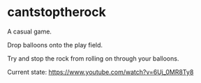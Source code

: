 cantstoptherock
===============

A casual game.

Drop balloons onto the play field.

Try and stop the rock from rolling on through your balloons. 

Current state:
https://www.youtube.com/watch?v=6Uj_0MR8Ty8
